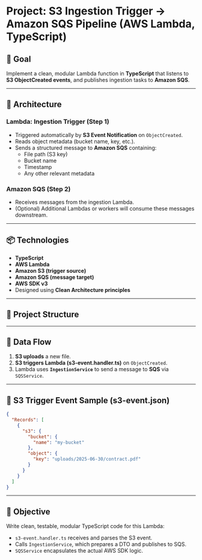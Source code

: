 
# Project: S3 Ingestion Trigger → Amazon SQS Pipeline (AWS Lambda, TypeScript)

## 🧩 Goal

Implement a clean, modular Lambda function in **TypeScript** that listens to **S3 ObjectCreated events**, and publishes ingestion tasks to **Amazon SQS**.

---

## 🧱 Architecture

### Lambda: Ingestion Trigger (Step 1)

- Triggered automatically by **S3 Event Notification** on `ObjectCreated`.
- Reads object metadata (bucket name, key, etc.).
- Sends a structured message to **Amazon SQS** containing:
  - File path (S3 key)
  - Bucket name
  - Timestamp
  - Any other relevant metadata

### Amazon SQS (Step 2)

- Receives messages from the ingestion Lambda.
- (Optional) Additional Lambdas or workers will consume these messages downstream.

---

## 📦 Technologies

- **TypeScript**
- **AWS Lambda**
- **Amazon S3 (trigger source)**
- **Amazon SQS (message target)**
- **AWS SDK v3**
- Designed using **Clean Architecture principles**

---

## 🧱 Project Structure

---

## 🔁 Data Flow

1. **S3 uploads** a new file.
2. **S3 triggers Lambda (s3-event.handler.ts)** on `ObjectCreated`.
3. Lambda uses **`IngestionService`** to send a message to **SQS** via `SQSService`.

---

## 🔗 S3 Trigger Event Sample (s3-event.json)

```json
{
  "Records": [
    {
      "s3": {
        "bucket": {
          "name": "my-bucket"
        },
        "object": {
          "key": "uploads/2025-06-30/contract.pdf"
        }
      }
    }
  ]
}
```

---

## 🎯 Objective

Write clean, testable, modular TypeScript code for this Lambda:
- `s3-event.handler.ts` receives and parses the S3 event.
- Calls `IngestionService`, which prepares a DTO and publishes to SQS.
- `SQSService` encapsulates the actual AWS SDK logic.

